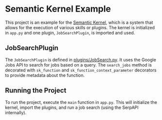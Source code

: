 # Semantic Kernel Example

This project is an example for the [Semantic Kernel](https://learn.microsoft.com/en-us/semantic-kernel/overview/), which is a system that allows for the execution of various skills or plugins. The kernel is initialized in `app.py` and one plugin, `JobSearchPlugin`, is imported and used.

## JobSearchPlugin

The `JobSearchPlugin` is defined in [plugins/JobSearch.py](plugins/JobSearch.py). It uses the Google Jobs API to search for jobs based on a query. The `search_jobs` method is decorated with `sk_function` and `sk_function_context_parameter` decorators to provide metadata about the function.

## Running the Project

To run the project, execute the `main` function in `app.py`. This will initialize the kernel, import the plugins, and run a job search (using the SerpAPI internally).
